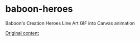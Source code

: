 # baboon-heroes
Baboon's Creation Heroes Line Art GIF into Canvas animation

[Original content](http://www.babooncreation.com/simple-line-art-used-in-superheroes-logo-design/)